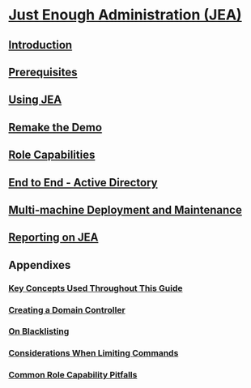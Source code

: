 # [Just Enough Administration (JEA)](README.md)
##  [Introduction](introduction.md)
##  [Prerequisites](prerequisites.md)
##  [Using JEA](using-jea.md)
##  [Remake the Demo](remake-the-demo-endpoint.md)
##  [Role Capabilities](role-capabilities.md)
##  [End to End - Active Directory](end-to-end---active-directory.md)
##  [Multi-machine Deployment and Maintenance](multi-machine-deployment-and-maintenance.md)
##  [Reporting on JEA](reporting-on-jea.md)
##  Appendixes
###  [Key Concepts Used Throughout This Guide](key-concepts-used-throughout-this-guide.md)  
###  [Creating a Domain Controller](creating-a-domain-controller.md)  
###  [On Blacklisting](on-blacklisting.md)  
###  [Considerations When Limiting Commands](considerations-when-limiting-commands.md)  
###  [Common Role Capability Pitfalls](common-role-capability-pitfalls.md)
